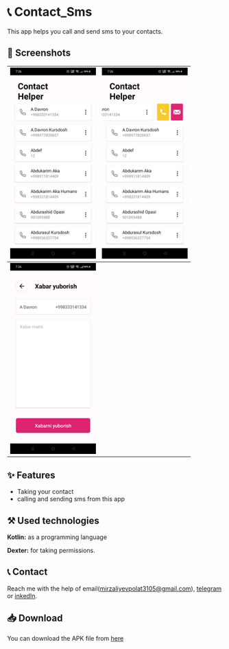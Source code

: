 
# 📞 Contact_Sms
This app helps you call and send sms to your contacts.
## 📸 Screenshots

| <img src="https://github.com/MirzalievPulat/Contact_Sms/blob/main/1.jpg?raw=true" width="200"/> | <img src="https://github.com/MirzalievPulat/Contact_Sms/blob/main/2.jpg?raw=true" width="200"/> |
|---|---|
| <img src="https://github.com/MirzalievPulat/Contact_Sms/blob/main/3.jpg?raw=true" width="200"/> |


## ✨ Features
- Taking your contact
- calling and sending sms from this app


## ⚒️ Used technologies 

**Kotlin:** as a programming language

**Dexter:** for taking permissions.



## 📞 Contact

Reach me with the help of email(mirzaliyevpolat3105@gmail.com), [telegram](https://t.me/mirzaliyev2002) or [inkedIn](https://www.linkedin.com/in/po-lat-mirzaliyev-1628762b6/).

## 📥 Download

You can download the APK file from [here](https://github.com/MirzalievPulat/Contact_Sms/raw/main/app-release.apk)
